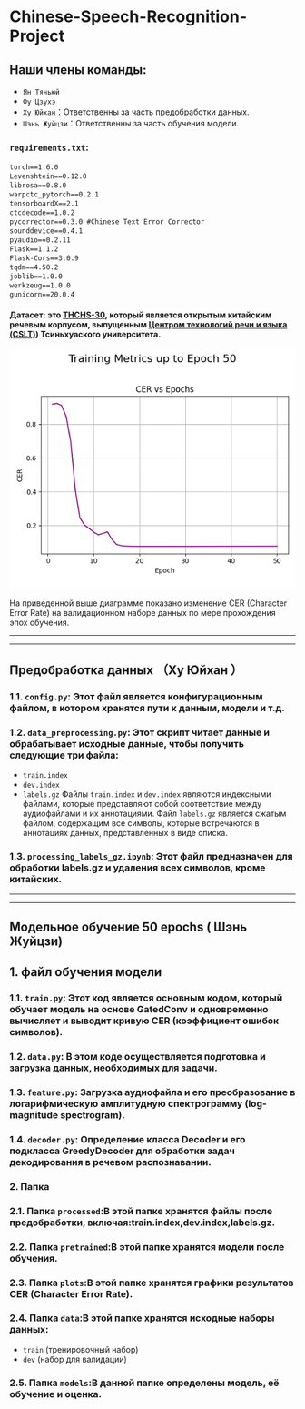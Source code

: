 # Chinese-Speech-Recognition-Project
## Наши члены команды: 
- `Ян Тяньюй`
- `Фу Цзухэ`
- `Ху Юйхан`：Ответственны за часть предобработки данных.
- `Шэнь Жуйцзи`：Ответственны за часть обучения модели.
### `requirements.txt`: 
```text
torch==1.6.0
Levenshtein==0.12.0
librosa==0.8.0
warpctc_pytorch==0.2.1
tensorboardX==2.1
ctcdecode==1.0.2
pycorrector==0.3.0 #Chinese Text Error Corrector
sounddevice==0.4.1
pyaudio==0.2.11
Flask==1.1.2
Flask-Cors==3.0.9
tqdm==4.50.2
joblib==1.0.0
werkzeug==1.0.0
gunicorn==20.0.4
```
#### Датасет: это [THCHS-30](https://www.openslr.org/18/), который является открытым китайским речевым корпусом, выпущенным [Центром технологий речи и языка (CSLT)](https://www.openslr.org/18/)) Тсиньхуаского университета.

![CER Plot](./plots/cer_epoch_50.png)

На приведенной выше диаграмме показано изменение CER (Character Error Rate) на валидационном наборе данных по мере прохождения эпох обучения.

---
---
## Предобработка данных （Ху Юйхан ）

### 1.1. `config.py`: Этот файл является конфигурационным файлом, в котором хранятся пути к данным, модели и т.д.
### 1.2. `data_preprocessing.py`: Этот скрипт читает данные и обрабатывает исходные данные, чтобы получить следующие три файла:
- `train.index`
- `dev.index`
- `labels.gz`
Файлы `train.index` и `dev.index` являются индексными файлами, которые представляют собой соответствие между аудиофайлами и их аннотациями.
Файл `labels.gz` является сжатым файлом, содержащим все символы, которые встречаются в аннотациях данных, представленных в виде списка.
### 1.3. `processing_labels_gz.ipynb`: Этот файл предназначен для обработки labels.gz и удаления всех символов, кроме китайских.

---
---
## Модельное обучение 50 epochs ( Шэнь Жуйцзи)
## 1. файл обучения модели
### 1.1. `train.py`: Этот код является основным кодом, который обучает модель на основе GatedConv и одновременно вычисляет и выводит кривую CER (коэффициент ошибок символов).
### 1.2. `data.py`: В этом коде осуществляется подготовка и загрузка данных, необходимых для задачи.
### 1.3. `feature.py`: Загрузка аудиофайла и его преобразование в логарифмическую амплитудную спектрограмму (log-magnitude spectrogram).
### 1.4. `decoder.py`: Определение класса Decoder и его подкласса GreedyDecoder для обработки задач декодирования в речевом распознавании.
### 2. Папка
### 2.1. Папка `processed`:В этой папке хранятся файлы после предобработки, включая:train.index,dev.index,labels.gz.
### 2.2. Папка `pretrained`:В этой папке хранятся модели после обучения.
### 2.3. Папка `plots`:В этой папке хранятся графики результатов CER (Character Error Rate).
### 2.4. Папка `data`:В этой папке хранятся исходные наборы данных:
- `train` (тренировочный набор)
- `dev` (набор для валидации)
### 2.5. Папка `models`:В данной папке определены модель, её обучение и оценка.

